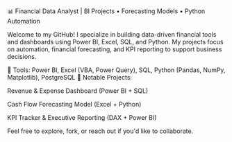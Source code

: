 📊 Financial Data Analyst | BI Projects • Forecasting Models • Python Automation

Welcome to my GitHub! I specialize in building data-driven financial tools and dashboards using Power BI, Excel, SQL, and Python. My projects focus on automation, financial forecasting, and KPI reporting to support business decisions.

🔧 Tools: Power BI, Excel (VBA, Power Query), SQL, Python (Pandas, NumPy, Matplotlib), PostgreSQL
📁 Notable Projects:

Revenue & Expense Dashboard (Power BI + SQL)

Cash Flow Forecasting Model (Excel + Python)

KPI Tracker & Executive Reporting (DAX + Power BI)

Feel free to explore, fork, or reach out if you'd like to collaborate.
